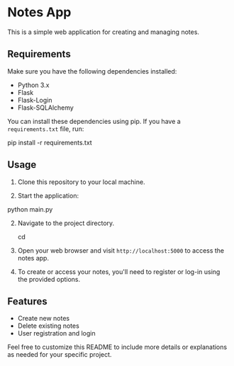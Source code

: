 # Notes App

This is a simple web application for creating and managing notes.

## Requirements

Make sure you have the following dependencies installed:

- Python 3.x
- Flask
- Flask-Login
- Flask-SQLAlchemy

You can install these dependencies using pip. If you have a `requirements.txt` file, run:

pip install -r requirements.txt

## Usage

1. Clone this repository to your local machine.

3. Start the application:

python main.py

2. Navigate to the project directory.

    cd <project-directory>


4. Open your web browser and visit `http://localhost:5000` to access the notes app.

5. To create or access your notes, you'll need to register or log-in using the provided options.

## Features

- Create new notes
- Delete existing notes
- User registration and login

Feel free to customize this README to include more details or explanations as needed for your specific project.


